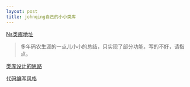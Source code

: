 ```yaml
---
layout: post
title: johnqing自己的小小类库
---
```


[Ns类库地址](https://github.com/Johnqing/Ns.js)

> 多年码农生涯的一点儿小小的总结，只实现了部分功能，写的不好，请指点。

[类库设计的思路](http://johnqing.github.io/posts/js-framework.html)

[代码编写风格](http://johnqing.github.io/posts/code-conventions.html)
